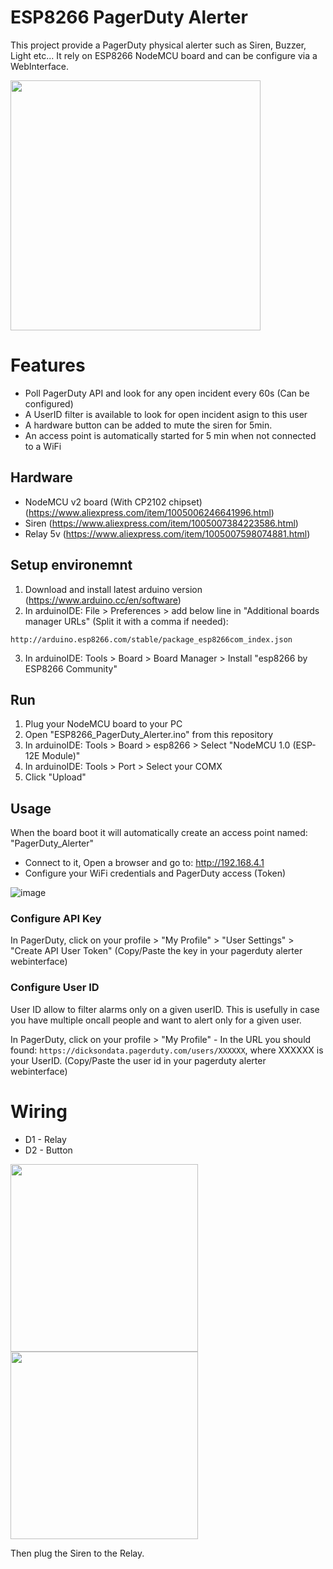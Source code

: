 # ESP8266 PagerDuty Alerter
This project provide a PagerDuty physical alerter such as Siren, Buzzer, Light etc...
It rely on ESP8266 NodeMCU board and can be configure via a WebInterface.

<img src="https://github.com/user-attachments/assets/0077dd81-21b2-43b2-95af-ec3f0c575ee8" width="400">

# Features
 - Poll PagerDuty API and look for any open incident every 60s (Can be configured)
 - A UserID filter is available to look for open incident asign to this user
 - A hardware button can be added to mute the siren for 5min.
 - An access point is automatically started for 5 min when not connected to a WiFi

## Hardware
 - NodeMCU v2 board (With CP2102 chipset) (https://www.aliexpress.com/item/1005006246641996.html)
 - Siren (https://www.aliexpress.com/item/1005007384223586.html)
 - Relay 5v (https://www.aliexpress.com/item/1005007598074881.html)

## Setup environemnt
 1. Download and install latest arduino version (https://www.arduino.cc/en/software)
 2. In arduinoIDE: File > Preferences > add below line in "Additional boards manager URLs" (Split it with a comma if needed):
 ```
 http://arduino.esp8266.com/stable/package_esp8266com_index.json
 ```
 3. In arduinoIDE: Tools > Board > Board Manager > Install "esp8266 by ESP8266 Community"
  
## Run
 1. Plug your NodeMCU board to your PC
 2. Open "ESP8266_PagerDuty_Alerter.ino" from this repository
 3. In arduinoIDE: Tools > Board > esp8266 > Select "NodeMCU 1.0 (ESP-12E Module)"
 4. In arduinoIDE: Tools > Port > Select your COMX
 5. Click "Upload"

## Usage
When the board boot it will automatically create an access point named: "PagerDuty_Alerter"
- Connect to it, Open a browser and go to: http://192.168.4.1
- Configure your WiFi credentials and PagerDuty access (Token)

![image](https://github.com/user-attachments/assets/aaff4a03-6967-4704-ad7e-c522b85fbfd3)

### Configure API Key
In PagerDuty, click on your profile > "My Profile" > "User Settings" > "Create API User Token" (Copy/Paste the key in your pagerduty alerter webinterface)

### Configure User ID
User ID allow to filter alarms only on a given userID. This is usefully in case you have multiple oncall people and want to alert only for a given user.

In PagerDuty, click on your profile > "My Profile" - In the URL you should found: `https://dicksondata.pagerduty.com/users/XXXXXX`, where XXXXXX is your UserID. (Copy/Paste the user id in your pagerduty alerter webinterface)

# Wiring 
 - D1 - Relay
 - D2 - Button
   

<img src="https://github.com/user-attachments/assets/26965de2-5a68-462b-89f3-88047b3f500d" width="300">

<img src="https://github.com/user-attachments/assets/716392f1-f8c0-445f-b513-6feb1eb73d3e" width="300">

Then plug the Siren to the Relay.
 
